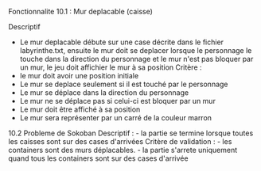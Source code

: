 Fonctionnalite 10.1 : Mur deplacable (caisse)

Descriptif
- Le mur deplacable débute sur une case décrite dans le fichier labyrinthe.txt, ensuite le mur doit se deplacer lorsque le personnage le touche dans la direction du personnage et le mur n'est pas bloquer par un mur, le jeu doit affichier le mur à sa position
Critère : 
- le mur doit avoir une position initiale
- Le mur se deplace seulement si il est touché par le personnage
- Le mur se déplace dans la direction du personnage
- Le mur ne se déplace pas si celui-ci est bloquer par un mur
- Le mur doit être affiché à sa position
- Le mur sera représenter par un carré de la couleur marron







10.2 Probleme de Sokoban
    Descriptif : 
        - la partie se termine lorsque toutes les caisses sont sur des cases d'arrivées
    Critère de validation : 
        - les containers sont des murs déplacables.
        - la partie s'arrete uniquement quand tous les containers sont sur des cases d'arrivée

